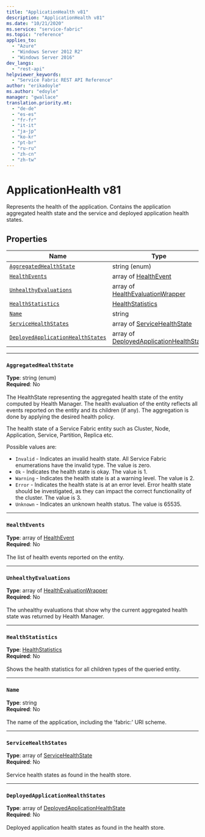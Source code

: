 ```yaml
---
title: "ApplicationHealth v81"
description: "ApplicationHealth v81"
ms.date: "10/21/2020"
ms.service: "service-fabric"
ms.topic: "reference"
applies_to: 
  - "Azure"
  - "Windows Server 2012 R2"
  - "Windows Server 2016"
dev_langs: 
  - "rest-api"
helpviewer_keywords: 
  - "Service Fabric REST API Reference"
author: "erikadoyle"
ms.author: "edoyle"
manager: "gwallace"
translation.priority.mt: 
  - "de-de"
  - "es-es"
  - "fr-fr"
  - "it-it"
  - "ja-jp"
  - "ko-kr"
  - "pt-br"
  - "ru-ru"
  - "zh-cn"
  - "zh-tw"
---
```

# ApplicationHealth v81

Represents the health of the application. Contains the application aggregated health state and the service and deployed application health states.

## Properties
| Name | Type | Required |
| --- | --- | --- |
| [`AggregatedHealthState`](#aggregatedhealthstate) | string (enum) | No |
| [`HealthEvents`](#healthevents) | array of [HealthEvent](sfclient-v81-model-healthevent.md) | No |
| [`UnhealthyEvaluations`](#unhealthyevaluations) | array of [HealthEvaluationWrapper](sfclient-v81-model-healthevaluationwrapper.md) | No |
| [`HealthStatistics`](#healthstatistics) | [HealthStatistics](sfclient-v81-model-healthstatistics.md) | No |
| [`Name`](#name) | string | No |
| [`ServiceHealthStates`](#servicehealthstates) | array of [ServiceHealthState](sfclient-v81-model-servicehealthstate.md) | No |
| [`DeployedApplicationHealthStates`](#deployedapplicationhealthstates) | array of [DeployedApplicationHealthState](sfclient-v81-model-deployedapplicationhealthstate.md) | No |

____
### `AggregatedHealthState`
__Type__: string (enum) <br/>
__Required__: No<br/>
<br/>
The HealthState representing the aggregated health state of the entity computed by Health Manager.
The health evaluation of the entity reflects all events reported on the entity and its children (if any).
The aggregation is done by applying the desired health policy.


The health state of a Service Fabric entity such as Cluster, Node, Application, Service, Partition, Replica etc.

Possible values are: 

  - `Invalid` - Indicates an invalid health state. All Service Fabric enumerations have the invalid type. The value is zero.
  - `Ok` - Indicates the health state is okay. The value is 1.
  - `Warning` - Indicates the health state is at a warning level. The value is 2.
  - `Error` - Indicates the health state is at an error level. Error health state should be investigated, as they can impact the correct functionality of the cluster. The value is 3.
  - `Unknown` - Indicates an unknown health status. The value is 65535.



____
### `HealthEvents`
__Type__: array of [HealthEvent](sfclient-v81-model-healthevent.md) <br/>
__Required__: No<br/>
<br/>
The list of health events reported on the entity.

____
### `UnhealthyEvaluations`
__Type__: array of [HealthEvaluationWrapper](sfclient-v81-model-healthevaluationwrapper.md) <br/>
__Required__: No<br/>
<br/>
The unhealthy evaluations that show why the current aggregated health state was returned by Health Manager.

____
### `HealthStatistics`
__Type__: [HealthStatistics](sfclient-v81-model-healthstatistics.md) <br/>
__Required__: No<br/>
<br/>
Shows the health statistics for all children types of the queried entity.

____
### `Name`
__Type__: string <br/>
__Required__: No<br/>
<br/>
The name of the application, including the 'fabric:' URI scheme.

____
### `ServiceHealthStates`
__Type__: array of [ServiceHealthState](sfclient-v81-model-servicehealthstate.md) <br/>
__Required__: No<br/>
<br/>
Service health states as found in the health store.

____
### `DeployedApplicationHealthStates`
__Type__: array of [DeployedApplicationHealthState](sfclient-v81-model-deployedapplicationhealthstate.md) <br/>
__Required__: No<br/>
<br/>
Deployed application health states as found in the health store.
